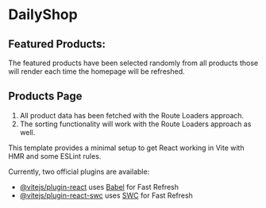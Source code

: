# DailyShop

## Featured Products:
 The featured products have been selected randomly from all products those will render each time the homepage will be refreshed.

## Products Page
1. All product data has been fetched with the Route Loaders approach.
2. The sorting functionality will work with the Route Loaders approach as well.

This template provides a minimal setup to get React working in Vite with HMR and some ESLint rules.

Currently, two official plugins are available:

- [@vitejs/plugin-react](https://github.com/vitejs/vite-plugin-react/blob/main/packages/plugin-react/README.md) uses [Babel](https://babeljs.io/) for Fast Refresh
- [@vitejs/plugin-react-swc](https://github.com/vitejs/vite-plugin-react-swc) uses [SWC](https://swc.rs/) for Fast Refresh
